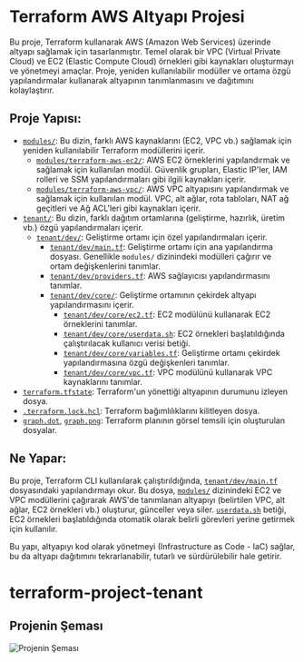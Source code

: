 # Terraform AWS Altyapı Projesi

Bu proje, Terraform kullanarak AWS (Amazon Web Services) üzerinde altyapı sağlamak için tasarlanmıştır. Temel olarak bir VPC (Virtual Private Cloud) ve EC2 (Elastic Compute Cloud) örnekleri gibi kaynakları oluşturmayı ve yönetmeyi amaçlar. Proje, yeniden kullanılabilir modüller ve ortama özgü yapılandırmalar kullanarak altyapının tanımlanmasını ve dağıtımını kolaylaştırır.

## Proje Yapısı:

*   [`modules/`](modules/): Bu dizin, farklı AWS kaynaklarını (EC2, VPC vb.) sağlamak için yeniden kullanılabilir Terraform modüllerini içerir.
    *   [`modules/terraform-aws-ec2/`](modules/terraform-aws-ec2/): AWS EC2 örneklerini yapılandırmak ve sağlamak için kullanılan modül. Güvenlik grupları, Elastic IP'ler, IAM rolleri ve SSM yapılandırmaları gibi ilgili kaynakları içerir.
    *   [`modules/terraform-aws-vpc/`](modules/terraform-aws-vpc/): AWS VPC altyapısını yapılandırmak ve sağlamak için kullanılan modül. VPC, alt ağlar, rota tabloları, NAT ağ geçitleri ve Ağ ACL'leri gibi kaynakları içerir.
*   [`tenant/`](tenant/): Bu dizin, farklı dağıtım ortamlarına (geliştirme, hazırlık, üretim vb.) özgü yapılandırmaları içerir.
    *   [`tenant/dev/`](tenant/dev/): Geliştirme ortamı için özel yapılandırmaları içerir.
        *   [`tenant/dev/main.tf`](tenant/dev/main.tf): Geliştirme ortamı için ana yapılandırma dosyası. Genellikle `modules/` dizinindeki modülleri çağırır ve ortam değişkenlerini tanımlar.
        *   [`tenant/dev/providers.tf`](tenant/dev/providers.tf): AWS sağlayıcısı yapılandırmasını tanımlar.
        *   [`tenant/dev/core/`](tenant/dev/core/): Geliştirme ortamının çekirdek altyapı yapılandırmasını içerir.
            *   [`tenant/dev/core/ec2.tf`](tenant/dev/core/ec2.tf): EC2 modülünü kullanarak EC2 örneklerini tanımlar.
            *   [`tenant/dev/core/userdata.sh`](tenant/dev/core/userdata.sh): EC2 örnekleri başlatıldığında çalıştırılacak kullanıcı verisi betiği.
            *   [`tenant/dev/core/variables.tf`](tenant/dev/core/variables.tf): Geliştirme ortamı çekirdek yapılandırmasına özgü değişkenleri tanımlar.
            *   [`tenant/dev/core/vpc.tf`](tenant/dev/core/vpc.tf): VPC modülünü kullanarak VPC kaynaklarını tanımlar.
*   [`terraform.tfstate`](terraform.tfstate): Terraform'un yönettiği altyapının durumunu izleyen dosya.
*   [`.terraform.lock.hcl`](.terraform.lock.hcl): Terraform bağımlılıklarını kilitleyen dosya.
*   [`graph.dot`](tenant/dev/graph.dot), [`graph.png`](tenant/dev/graph.png): Terraform planının görsel temsili için oluşturulan dosyalar.

## Ne Yapar:

Bu proje, Terraform CLI kullanılarak çalıştırıldığında, [`tenant/dev/main.tf`](tenant/dev/main.tf) dosyasındaki yapılandırmayı okur. Bu dosya, [`modules/`](modules/) dizinindeki EC2 ve VPC modüllerini çağırarak AWS'de tanımlanan altyapıyı (belirtilen VPC, alt ağlar, EC2 örnekleri vb.) oluşturur, günceller veya siler. [`userdata.sh`](tenant/dev/core/userdata.sh) betiği, EC2 örnekleri başlatıldığında otomatik olarak belirli görevleri yerine getirmek için kullanılır.

Bu yapı, altyapıyı kod olarak yönetmeyi (Infrastructure as Code - IaC) sağlar, bu da altyapı dağıtımını tekrarlanabilir, tutarlı ve sürdürülebilir hale getirir.

# terraform-project-tenant

## Projenin Şeması

![Projenin Şeması](tenant/dev/graph.png)
